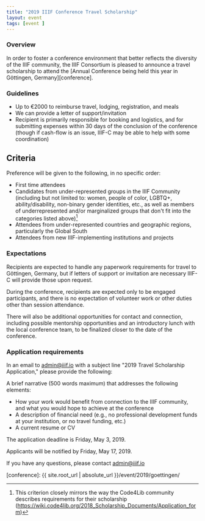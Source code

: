 ```yaml
---
title: "2019 IIIF Conference Travel Scholarship"
layout: event
tags: [event ]
---
```


### Overview

In order to foster a conference environment that better reflects the diversity of the IIIF community, the IIIF Consortium is pleased to announce a travel scholarship to attend the [Annual Conference being held this year in Göttingen, Germany][conference].

### Guidelines

- Up to €2000 to reimburse travel, lodging, registration, and meals
- We can provide a letter of support/invitation
- Recipient is primarily responsible for booking and logistics, and for submitting expenses within 30 days of the conclusion of the conference (though if cash-flow is an issue, IIIF-C may be able to help with some coordination)  

## Criteria

Preference will be given to the following, in no specific order:

- First time attendees
- Candidates from under-represented groups in the IIIF Community (including but not limited to: women, people of color, LGBTQ+, ability/disability, non-binary gender identities, etc., as well as members of underrepresented and/or marginalized groups that don't fit into the categories listed above)[^code4lib_note]
- Attendees from under-represented countries and geographic regions, particularly the Global South
- Attendees from new IIIF-implementing institutions and projects

### Expectations

Recipients are expected to handle any paperwork requirements for travel to Göttingen, Germany, but if letters of support or invitation are necessary IIIF-C will provide those upon request.

During the conference, recipients are expected only to be engaged participants, and there is no expectation of volunteer work or other duties other than session attendance.

There will also be additional opportunities for contact and connection, including possible mentorship opportunities and an introductory lunch with the local conference team, to be finalized closer to the date of the conference.

### Application requirements

In an email to [admin@iiif.io](mailto:admin@iiif.io?subject=2019%20Travel%20Scholarship%20Application) with a subject line "2019 Travel Scholarship Application," please provide the following: 

A brief narrative (500 words maximum) that addresses the following elements:

- How your work would benefit from connection to the IIIF community, and what you would hope to achieve at the conference
- A description of financial need (e.g., no professional development funds at your institution, or no travel funding, etc.)
- A current resume or CV


The application deadline is Friday, May 3, 2019.

Applicants will be notified by Friday, May 17, 2019.


If you have any questions, please contact <admin@iiif.io>

[^code4lib_note]: This criterion closely mirrors the way the Code4Lib community describes requirements for their scholarship (https://wiki.code4lib.org/2018_Scholarship_Documents/Application_form)

[conference]: {{ site.root_url | absolute_url }}/event/2019/goettingen/
